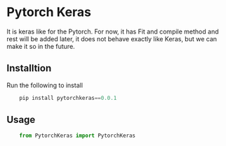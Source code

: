 # Pytorch Keras 
It is keras like for the Pytorch.
For now, it has Fit and compile method and rest will be added later, it does not behave exactly like Keras, but we can make it so in the future.


## Installtion

Run the following to install

```python
    pip install pytorchkeras==0.0.1
```

## Usage
```python
    from PytorchKeras import PytorchKeras
```